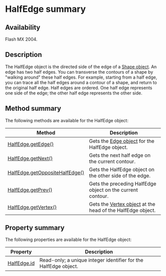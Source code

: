 # HalfEdge summary

## Availability

Flash MX 2004.

## Description

The HalfEdge object is the directed side of the edge of a [Shape object](../Shape_object/Shape_summary.md). An edge has two half edges. You can transverse the contours of a shape by "walking around" these half edges. For example, starting from a half edge, you can trace all the half edges around a contour of a shape, and return to the original half edge.
Half edges are ordered. One half edge represents one side of the edge; the other half edge represents the other side.

## Method summary

The following methods are available for the HalfEdge object:

| **Method** | **Description** |
| --- | --- |
| [HalfEdge.getEdge()](../HalfEdge_object/HalfEdge.md) | Gets the [Edge object](../Edge_object/Edge_summary.md) for the HalfEdge object. |
| [HalfEdge.getNext()](../HalfEdge_object/HalfEdge1.md) | Gets the next half edge on the current contour. |
| [HalfEdge.getOppositeHalfEdge()](../HalfEdge_object/HalfEdge2.md) | Gets the HalfEdge object on the other side of the edge. |
| [HalfEdge.getPrev()](../HalfEdge_object/HalfEdge3.md) | Gets the preceding HalfEdge object on the current contour. |
| [HalfEdge.getVertex()](../HalfEdge_object/HalfEdge4.md) | Gets the [Vertex object](../Vertex_object/Vertex_summary.md) at the head of the HalfEdge object. |

## Property summary

The following properties are available for the HalfEdge object:

| **Property** | **Description** |
| --- | --- |
| [HalfEdge.id](../HalfEdge_object/HalfEdge5.md) | Read-only; a unique integer identifier for the HalfEdge object. |
